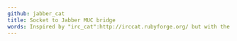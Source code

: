 ```yaml
---
github: jabber_cat
title: Socket to Jabber MUC bridge
words: Inspired by "irc_cat":http://irccat.rubyforge.org/ but with the output being a Jabber MUC rather than an IRC channel.
---
```

